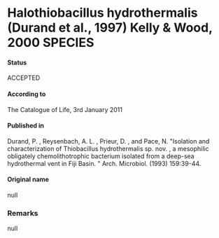 # Halothiobacillus hydrothermalis (Durand et al., 1997) Kelly & Wood, 2000 SPECIES

#### Status
ACCEPTED

#### According to
The Catalogue of Life, 3rd January 2011

#### Published in
Durand, P. , Reysenbach, A. L. , Prieur, D. , and Pace, N. "Isolation and characterization of Thiobacillus hydrothermalis sp. nov. , a mesophilic obligately chemolithotrophic bacterium isolated from a deep-sea hydrothermal vent in Fiji Basin. " Arch. Microbiol. (1993) 159:39-44.

#### Original name
null

### Remarks
null